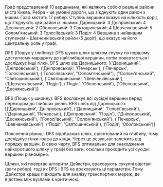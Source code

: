 Граф представлений 10 вершинами, які являють собою реальні райони міста Києва. Ребра - це умовні дороги, що з'єднують один район з іншим. Граф містить 17 ребер.
Ступінь вершини вказує на кількість доріг, що з'єднують цей район із іншими:
Дарницький: 3
Дніпровський: 4
Деснянський: 2
Оболонський: 3
Святошинський: 4
Шевченківський: 5
Солом'янський: 3
Голосіївський: 3
Поділ: 4
Вершина з найвищим ступенем – Шевченківський район (5 доріг), що вказує на його центральну роль у графі.

DFS (Пошук у глибину): DFS шукає шлях шляхом спуску по першому доступному маршруту до найглибшої вершини, потім повертається і досліджує інші гілки.
DFS шлях від Дарницького:
[('Дарницький', 'Дніпровський'), ('Дніпровський', 'Печерськ'), ('Печерськ', 'Голосіївський'), ('Голосіївський', "Солом'янський"), ("Солом'янський", 'Святошинський'), ('Святошинський', 'Шевченківський'), ('Шевченківський', 'Поділ'), ('Поділ', 'Оболонський'), ('Оболонський', 'Деснянський')]

BFS (Пошук у ширину): BFS досліджує всі сусідні вершини перед переходом до глибших рівнів.
BFS шлях від Дарницького:
[('Дарницький', 'Дніпровський'), ('Дарницький', 'Голосіївський'), ('Дарницький', 'Печерськ'), ('Дніпровський', 'Поділ'), ('Дніпровський', 'Деснянський'), ('Голосіївський', "Солом'янський"), ('Печерськ', 'Шевченківський'), ('Поділ', 'Святошинський'), ('Поділ', 'Оболонський')]

Пояснення різниці: DFS відображає шлях, орієнтований на глибину, тому досліджує гілки графа до кінця. Через це результат залежить від порядку вершин. В свою чергу, BFS оптимально для знаходження найкоротшого шляху у графі без ваги, оскільки проходить усі сусідні вершини рівномірно.

Шляхи, які повертає алгоритм Дейкстри, враховують сукупні відстані (ваги ребер), тоді як DFS і BFS не враховують ці параметри. Тому Дейкстра краще підходить для аналізу транспортних мереж, де відстань між вузлами є критичною.
